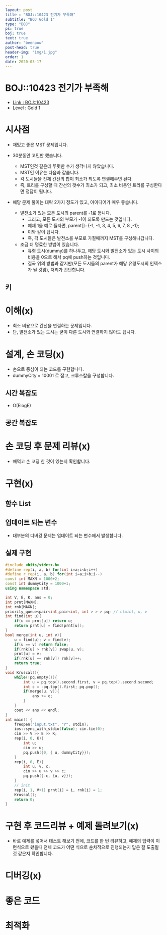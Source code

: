 ```yaml
---
layout: post
title : "BOJ::10423 전기가 부족해"
subtitle: "BOJ Gold 1"
type: "BOJ"
ps: true
boj: true
text: true
author: "beenpow"
post-head: true
header-img: "img/1.jpg"
order: 1
date: 2020-03-17
---
```



# BOJ::10423 전기가 부족해
- [Link : BOJ::10423](https://www.acmicpc.net/problem/10423)
- Level : Gold 1

# 시사점
- 재밌고 좋은 MST 문제입니다.
- 30분동안 고민만 했습니다.
  - MST인것 같은데 뚜렷한 수가 생각나지 않았습니다.
  - MST인 이유는 다음과 같습니다.
  - 각 도시들을 전체 간선의 합이 최소가 되도록 연결해주면 된다.
  - 즉, 트리를 구성할 때 간선의 갯수가 최소가 되고, 최소 비용인 트리를 구성한다면 정답이 됩니다.

- 해당 문제 풀이는 대략 2가지 정도가 있고, 아이디어가 매우 좋습니다.
  - 발전소가 있는 모든 도시의 parent를 -1로 둡니다.
    - 그리고, 모든 도시의 부모가 -1이 되도록 만드는 것입니다.
    - 예제 1을 예로 들자면, parent[]={-1, -1, 3, 4, 5, 6, 7, 8 ,-1};
    - 이와 같이 됩니다.
    - 즉, 각 도시들은 발전소를 부모로 가질때까지 MST를 구성해나갑니다.
  - 조금 더 명료한 방법이 있습니다.
    - 유령 도시(dummy)를 하나두고, 해당 도시와 발전소가 있는 도시 사이의 비용을 0으로 해서 pq에 push하는
      것입니다.
    - 결국 위의 방법과 같지만(모든 도시들의 parent가 해당 유령도시의 인덱스가 될 것임), 처리가
      간단합니다.

## 키

# 이해(x)
- 최소 비용으로 간선을 연결하는 문제입니다.
- 단, 발전소가 있는 도시는 굳이 다른 도시와 연결하지 않아도 됩니다.

# 설계, 손 코딩(x)
- 손으로 중심이 되는 코드를 구현합니다.
- dummyCity = 10001 로 잡고, 크루스칼을 구성합니다.

## 시간 복잡도
- O(ElogE)

## 공간 복잡도

# 손 코딩 후 문제 리뷰(x)
- 빼먹고 손 코딩 한 것이 있는지 확인합니다.

# 구현(x)

## 함수 List 

## 업데이트 되는 변수
- 대부분의 디버깅 문제는 업데이트 되는 변수에서 발생합니다.

## 실제 구현 

```cpp
#include <bits/stdc++.h>
#define rep(i, a, b) for(int i=a;i<b;i++)
#define r_rep(i, a, b) for(int i=a;i>b;i--)
const int MAXN = 1000+2;
const int dummyCity = 1000+1;
using namespace std;

int V, E, K, ans = 0;
int prnt[MAXN];
int rnk[MAXN];
priority_queue<pair<int,pair<int, int > > > pq; // c(min), u, v
int find(int u){
    if(u == prnt[u]) return u;
    return prnt[u] = find(prnt[u]);
}
bool merge(int u, int v){
    u = find(u); v = find(v);
    if(u == v) return false;
    if(rnk[u] > rnk[v]) swap(u, v);
    prnt[u] = v;
    if(rnk[u] == rnk[v]) rnk[v]++;
    return true;
}
void Kruscal(){
    while(!pq.empty()){
        int u = pq.top().second.first, v = pq.top().second.second;
        int c = -pq.top().first; pq.pop();
        if(merge(u, v)){
            ans += c;
        }
    }
    cout << ans << endl;
}
int main() {
    freopen("input.txt", "r", stdin);
    ios::sync_with_stdio(false); cin.tie(0);
    cin >> V >> E >> K;
    rep(i, 0, K){
        int u;
        cin >> u;
        pq.push({0, { u, dummyCity}});
    }
    rep(i, 0, E){
        int u, v, c;
        cin >> u >> v >> c;
        pq.push({-c, {u, v}});
    }
    // init
    rep(i, 1, V+1) prnt[i] = i, rnk[i] = 1;
    Kruscal();
    return 0;
}
```

# 구현 후 코드리뷰 + 예제 돌려보기(x)
- 바로 예제를 넣어서 테스트 해보기 전에, 코드를 한 번 리뷰하고, 예제의 입력이 이런식으로 왔을때
  전체 코드가 어떤 식으로 순차적으로 진행되는지 답은 잘 도출될 것 같은지 확인합니다.

# 디버깅(x)

# 좋은 코드

# 최적화
